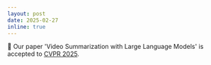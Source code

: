 ```yaml
---
layout: post
date: 2025-02-27
inline: true
---
```

📝 Our paper 'Video Summarization with Large Language Models' is accepted to [CVPR 2025](https://cvpr.thecvf.com).

